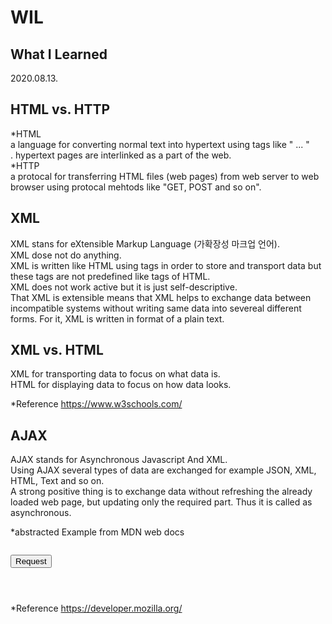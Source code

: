 # WIL
## What I Learned

2020.08.13.
## HTML vs. HTTP
*HTML<br>
a language for converting normal text into hypertext using tags like "<haed> ... </head>"<br>.
hypertext pages are interlinked as a part of the web.<br>
*HTTP<br>
a protocal for transferring HTML files (web pages) from web server to web browser using protocal mehtods like "GET, POST and so on".<br>

## XML
XML stans for eXtensible Markup Language (가확장성 마크업 언어).<br>
XML dose not do anything.<br>
XML is written like HTML using tags in order to store and transport data but these tags are not predefined like tags of HTML.<br>
XML does not work active but it is just self-descriptive.<br>
That XML is extensible means that XML helps to exchange data between incompatible systems without writing same data into severeal different forms. For it, XML is written in format of a plain text.<br>
## XML vs. HTML
XML for transporting data to focus on what data is.<br>
HTML for displaying data to focus on how data looks.<br>

*Reference
https://www.w3schools.com/<br>

## AJAX
AJAX stands for Asynchronous Javascript And XML.<br>
Using AJAX several types of data are exchanged for example JSON, XML, HTML, Text and so on.<br>
A strong positive thing is to exchange data without refreshing the already loaded web page, but updating only the required part. Thus it is called as asynchronous.<br>

*abstracted Example from MDN web docs
<pre><code>
<button id="ajax" type="button">Request</button>
<script>
function (){
  var httpRequest;
  documnet.getElementById("ajax").addEventListenre('click', makeRequest);
  
  function makeRequest(){
    httpRequest = new XMLHttpRequest();
    
    if(!httpRequest){
    alert("Cannot create XMLHTTP instance");
    return false;
    }
    httpRequest.onreadystatechange = alertContents;
    httpRequest.open('GET', 'test.html');
    httpRequest.send();
  }
  function alertContents(){
    if(httpRequest.readyState === XMLHttpRequest.DONE){
      if(httpRequest.status === 200){
        alert(httpRequest.responseText);
      } else{
        alert('A problem occurs in request);
      }
    }
  }
}
</script>
</code></pre>

*Reference
https://developer.mozilla.org/<br>


